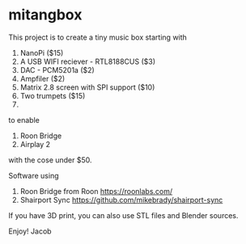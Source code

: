 # mitangbox

This project is to create a tiny music box starting with 
1) NanoPi ($15)
2) A USB WIFI reciever - RTL8188CUS ($3)
3) DAC - PCM5201a ($2)
4) Ampfiler ($2)
5) Matrix 2.8 screen with SPI support ($10)
6) Two trumpets ($15)
7) 
to enable
1) Roon Bridge
2) Airplay 2

with the cose under $50.

Software using
1) Roon Bridge from Roon https://roonlabs.com/
2) Shairport Sync https://github.com/mikebrady/shairport-sync

If you have 3D print, you can also use STL files and Blender sources.



Enjoy!
Jacob
